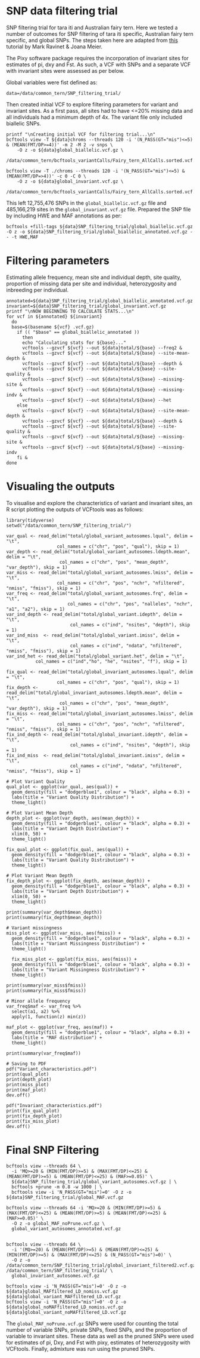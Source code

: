 # SNP data filtering trial
SNP filtering trial for tara iti and Australian fairy tern. Here we tested a number of outcomes for SNP filtering of tara iti specific, Australian fairy tern specific, and global SNPs. The steps taken here are adapted from [this](https://speciationgenomics.github.io/filtering_vcfs/) tutorial by Mark Ravinet & Joana Meier.

The Pixy software package requires the incorporation of invariant sites for estimates of pi, dxy and Fst. As such, a VCF with SNPs and a separate VCF with invariant sites were assessed as per below.

Global variables were fist defined as:
```
data=/data/common_tern/SNP_filtering_trial/
```
Then created initial VCF to explore filtering parameters for variant and invariant sites. As a first pass, all sites had to have <=20% missing data and all individuals had a minimum depth of 4x. The variant file only included biallelic SNPs. 
```
printf "\nCreating initial VCF for filtering trial...\n"
bcftools view -T ${data}chroms --threads 120 -i '(N_PASS(GT="mis")<=5) & (MEAN(FMT/DP>=4))' -m 2 -M 2 -v snps \
    -O z -o ${data}global_biallelic.vcf.gz \
    /data/common_tern/bcftools_variantCalls/Fairy_tern_AllCalls.sorted.vcf.gz

bcftools view -T ./chroms --threads 120 -i '(N_PASS(GT="mis")<=5) & (MEAN(FMT/DP=>4))' -c 0 -C 0 \
    -O z -o ${data}global_invariant.vcf.gz \
    /data/common_tern/bcftools_variantCalls/Fairy_tern_AllCalls.sorted.vcf.gz
```
This left 12,755,476 SNPs in the ```global_biallelic.vcf.gz``` file and 485,166,219 sites in the ```global_invariant.vcf.gz``` file. Prepared the SNP file by including HWE and MAF annotations as per:
```
bcftools +fill-tags ${data}SNP_filtering_trial/global_biallelic.vcf.gz -O z -o ${data}SNP_filtering_trial/global_biallelic_annotated.vcf.gz -- -t HWE,MAF
```

# Filtering parameters
Estimating allele frequency, mean site and individual depth, site quality, proportion of missing data per site and individual, heterozygosity and inbreeding per individual. 

```
annotated=${data}SNP_filtering_trial/global_biallelic_annotated.vcf.gz
invariant=${data}SNP_filtering_trial/global_invariant.vcf.gz
printf "\nNOW BEGINNING TO CALCULATE STATS...\n"
for vcf in ${annotated} ${invariant}
  do
  base=$(basename ${vcf} .vcf.gz)
    if (( "$base" == global_biallelic_annotated ))
      then
      echo "Calculating stats for ${base}..."
      vcftools --gzvcf ${vcf} --out ${data}total/${base} --freq2 &
      vcftools --gzvcf ${vcf} --out ${data}total/${base} --site-mean-depth &
      vcftools --gzvcf ${vcf} --out ${data}total/${base} --depth &
      vcftools --gzvcf ${vcf} --out ${data}total/${base} --site-quality &
      vcftools --gzvcf ${vcf} --out ${data}total/${base} --missing-site &
      vcftools --gzvcf ${vcf} --out ${data}total/${base} --missing-indv &
      vcftools --gzvcf ${vcf} --out ${data}total/${base} --het
    else
      vcftools --gzvcf ${vcf} --out ${data}total/${base} --site-mean-depth &
      vcftools --gzvcf ${vcf} --out ${data}total/${base} --depth &
      vcftools --gzvcf ${vcf} --out ${data}total/${base} --site-quality &
      vcftools --gzvcf ${vcf} --out ${data}total/${base} --missing-site &
      vcftools --gzvcf ${vcf} --out ${data}total/${base} --missing-indv
    fi &
done
```
# Visualing the outputs
To visualise and explore the characteristics of variant and invariant sites, an R script plotting the outputs of VCFtools was as follows:
```
library(tidyverse)
setwd("/data/common_tern/SNP_filtering_trial/")

var_qual <- read_delim("total/global_variant_autosomes.lqual", delim = "\t", 
                   col_names = c("chr", "pos", "qual"), skip = 1)
var_depth <- read_delim("total/global_variant_autosomes.ldepth.mean", delim = "\t", 
                    col_names = c("chr", "pos", "mean_depth", "var_depth"), skip = 1)
var_miss <- read_delim("total/global_variant_autosomes.lmiss", delim = "\t", 
                   col_names = c("chr", "pos", "nchr", "nfiltered", "nmiss", "fmiss"), skip = 1)
var_freq <- read_delim("total/global_variant_autosomes.frq", delim = "\t",
                       col_names = c("chr", "pos", "nalleles", "nchr", "a1", "a2"), skip = 1)
var_ind_depth <- read_delim("total/global_variant.idepth", delim = "\t",
                        col_names = c("ind", "nsites", "depth"), skip = 1)
var_ind_miss  <- read_delim("total/global_variant.imiss", delim = "\t",
                        col_names = c("ind", "ndata", "nfiltered", "nmiss", "fmiss"), skip = 1)
var_ind_het <- read_delim("total/global_variant.het", delim = "\t",
           col_names = c("ind","ho", "he", "nsites", "f"), skip = 1)

fix_qual <- read_delim("total/global_invariant_autosomes.lqual", delim = "\t", 
                   col_names = c("chr", "pos", "qual"), skip = 1)
fix_depth <- read_delim("total/global_invariant_autosomes.ldepth.mean", delim = "\t", 
                    col_names = c("chr", "pos", "mean_depth", "var_depth"), skip = 1)
fix_miss <- read_delim("total/global_invariant_autosomes.lmiss", delim = "\t", 
                   col_names = c("chr", "pos", "nchr", "nfiltered", "nmiss", "fmiss"), skip = 1)
fix_ind_depth <- read_delim("total/global_invariant.idepth", delim = "\t",
                        col_names = c("ind", "nsites", "depth"), skip = 1)
fix_ind_miss  <- read_delim("total/global_invariant.imiss", delim = "\t",
                        col_names = c("ind", "ndata", "nfiltered", "nmiss", "fmiss"), skip = 1)

# Plot Variant Quality 
qual_plot <- ggplot(var_qual, aes(qual)) + 
  geom_density(fill = "dodgerblue1", colour = "black", alpha = 0.3) +
  labs(title = "Variant Quality Distribution") +
  theme_light()

# Plot Variant Mean Depth
depth_plot <- ggplot(var_depth, aes(mean_depth)) + 
  geom_density(fill = "dodgerblue1", colour = "black", alpha = 0.3) +
  labs(title = "Variant Depth Distribution") +
  xlim(0, 50) +
  theme_light()

fix_qual_plot <- ggplot(fix_qual, aes(qual)) + 
  geom_density(fill = "dodgerblue1", colour = "black", alpha = 0.3) +
  labs(title = "Variant Quality Distribution") +
  theme_light()

# Plot Variant Mean Depth
fix_depth_plot <- ggplot(fix_depth, aes(mean_depth)) + 
  geom_density(fill = "dodgerblue1", colour = "black", alpha = 0.3) +
  labs(title = "Variant Depth Distribution") +
  xlim(0, 50) +
  theme_light()

print(summary(var_depth$mean_depth))
print(summary(fix_depth$mean_depth))

# Variant missingness
miss_plot <- ggplot(var_miss, aes(fmiss)) + 
  geom_density(fill = "dodgerblue1", colour = "black", alpha = 0.3) +
  labs(title = "Variant Missingness Distribution") +
  theme_light()

  fix_miss_plot <- ggplot(fix_miss, aes(fmiss)) + 
  geom_density(fill = "dodgerblue1", colour = "black", alpha = 0.3) +
  labs(title = "Variant Missingness Distribution") +
  theme_light()

print(summary(var_miss$fmiss))
print(summary(fix_miss$fmiss))

# Minor allele frequency
var_freq$maf <- var_freq %>% 
  select(a1, a2) %>%
  apply(1, function(z) min(z))

maf_plot <- ggplot(var_freq, aes(maf)) + 
  geom_density(fill = "dodgerblue1", colour = "black", alpha = 0.3) +
  labs(title = "MAF distribution") +
  theme_light()

print(summary(var_freq$maf))

# Saving to PDF
pdf("Variant_characteristics.pdf")
print(qual_plot)
print(depth_plot)
print(miss_plot)
print(maf_plot)
dev.off() 

pdf("Invariant_characteristics.pdf")
print(fix_qual_plot)
print(fix_depth_plot)
print(fix_miss_plot)
dev.off() 
```
# Final SNP Filtering

```
bcftools view --threads 64 \
  -i 'MQ>=20 & (MIN(FMT/DP)>=5) & (MAX(FMT/DP)<=25) & (MEAN(FMT/DP)>=5) & (MEAN(FMT/DP)<=25) & (MAF>=0.05)' \
  ${data}SNP_filtering_trial/global_variant_autosomes.vcf.gz | \
  bcftools +prune -m 0.8 -w 1000 | \
  bcftools view -i 'N_PASS(GT="mis")=0' -O z -o ${data}SNP_filtering_trial/global_MAF.vcf.gz

bcftools view --threads 64 -i 'MQ>=20 & (MIN(FMT/DP)>=5) & (MAX(FMT/DP)<=25) & (MEAN(FMT/DP)>=5) & (MEAN(FMT/DP)<=25) & (MAF>=0.05)' \
  -O z -o global_MAF_noPrune.vcf.gz \
  global_variant_autosomes_annotated.vcf.gz


bcftools view --threads 64 \
  -i '(MQ>=20) & (MEAN(FMT/DP)>=5) & (MEAN(FMT/DP)<=25) & (MIN(FMT/DP)>=5) & (MAX(FMT/DP)<=25) & (N_PASS(GT="mis")=0)' \
  -O z -o /data/common_tern/SNP_filtering_trial/global_invariant_filtered2.vcf.gz /data/common_tern/SNP_filtering_trial/ \
  global_invariant_autosomes.vcf.gz

bcftools view -i 'N_PASS(GT="mis")=0' -O z -o ${data}global_MAFfiltered_LD_nomiss.vcf.gz ${data}global_variant_MAFfiltered_LD.vcf.gz
bcftools view -i 'N_PASS(GT="mis")=0' -O z -o ${data}global_noMAFfiltered_LD_nomiss.vcf.gz ${data}global_variant_noMAFfiltered_LD.vcf.gz
```
The ```global_MAF_noPrune.vcf.gz``` SNPs were used for counting the total number of variable SNPs, private SNPs, fixed SNPs, and the proportion of variable to invariant sites. These data as well as the pruned SNPs were used for estimates of pi, Dxy, and Fst with pixy, estimates of heterozygosity with VCFtools. Finally, admixture was run using the pruned SNPs. 